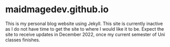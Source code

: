 # maidmagedev.github.io
This is my personal blog website using Jekyll. This site is currently inactive as I do not have time to get the site to where I would like it to be. 
Expect the site to receive updates in December 2022, once my current semester of Uni classes finishes.
